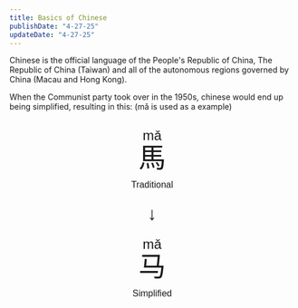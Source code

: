 ```yaml
---
title: Basics of Chinese
publishDate: "4-27-25"
updateDate: "4-27-25"
---
```


Chinese is the official language of the People's Republic of China, The Republic of China (Taiwan) and all of the autonomous regions governed by China (Macau and Hong Kong).

When the Communist party took over in the 1950s, chinese would end up being simplified, resulting in this: (mǎ is used as a example)

<div style="font-family: sans-serif; text-align: center; margin-top: 2rem;">
  <ruby style="font-size: 3rem;">
    馬
    <rt>mǎ</rt>
  </ruby>
  <div style="font-size: 1rem; margin: 0.5rem;">Traditional</div>

  <div style="font-size: 2rem; margin: 1.5rem 0;">↓</div>

  <ruby style="font-size: 3rem;">
    马
    <rt>mǎ</rt>
  </ruby>
  <div style="font-size: 1rem; margin: 0.5rem;">Simplified</div>
</div>
